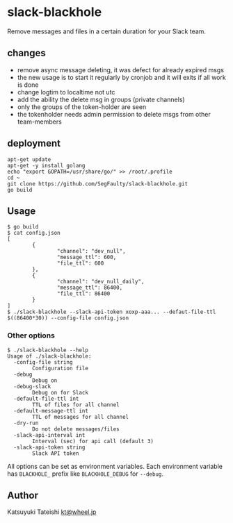 # slack-blackhole

Remove messages and files in a certain duration for your Slack team.


## changes

- remove async message deleting, it was defect for already expired msgs
- the new usage is to start it regularly by cronjob and it will exits if all work is done
- change logtim to localtime not utc
- add the ability the delete msg in groups (private channels)
- only the groups of the token-holder are seen
- the tokenholder needs admin permission to delete msgs from other team-members

## deployment

```
apt-get update
apt-get -y install golang
echo "export GOPATH=/usr/share/go/" >> /root/.profile
cd ~
git clone https://github.com/SegFaulty/slack-blackhole.git
go build 
```


## Usage

```
$ go build
$ cat config.json
[
        {
                "channel": "dev_null",
                "message_ttl": 600,
                "file_ttl": 600
        },
        {
                "channel": "dev_null_daily",
                "message_ttl": 86400,
                "file_ttl": 86400
        }
]
$ ./slack-blackhole --slack-api-token xoxp-aaa... --defaut-file-ttl $((86400*30)) --config-file config.json
```

### Other options

```
$ ./slack-blackhole --help
Usage of ./slack-blackhole:
  -config-file string
        Configuration file
  -debug
        Debug on
  -debug-slack
        Debug on for Slack
  -default-file-ttl int
        TTL of files for all channel
  -default-message-ttl int
        TTL of messages for all channel
  -dry-run
        Do not delete messages/files
  -slack-api-interval int
        Interval (sec) for api call (default 3)
  -slack-api-token string
        Slack API token
```

All options can be set as environment variables.  Each environment variable
has `BLACKHOLE_` prefix like `BLACKHOLE_DEBUG` for `--debug`.

## Author

Katsuyuki Tateishi <kt@wheel.jp>

